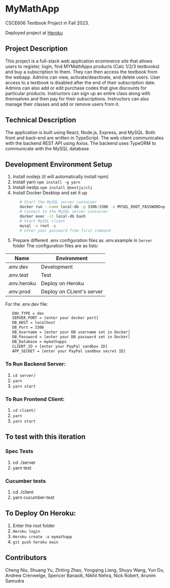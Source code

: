 # MyMathApp

CSCE606 Textbook Project in Fall 2023.

Deployed project at [Heroku](https://my-math-apps-online-textbook-63eb858df6f6.herokuapp.com/)

## Project Description
This project is a full-stack web application ecommerce site that allows users to register, login, find MYMathApps products (Calc 1/2/3 textbooks) and buy a subscription to them. They can then access the textbook from the webapp. Admins can view, activate/deactivate, and delete users. User access to a textbook is disabled after the end of their subscription date. Admins can also add or edit purchase codes that give discounts for particular products. Instructors can sign up an entire class along with themselves and then pay for their subscriptions. Instructors can also manage their classes and add or remove users from it.

## Technical Description
The application is built using React, Node.js, Express, and MySQL. Both front and back-end are written in TypeScript. The web client communicates with the backend REST API using Axios. The backend uses TypeORM to communicate with the MySQL database.



## Development Environment Setup
1. Install nodejs (it will automatically install npm)
2. Install yarn
   `npm install -g yarn`
3. Install nestjs
   `npm install @nestjs/cli`
4. Install Docker Desktop and set it up
   ```bash
      # Start the MySQL server container
      docker run --name local-db -p 3306:3306 -e MYSQL_ROOT_PASSWORD=password -d mysql:8.0
      # Connect to the MySQL server container
      docker exec -it local-db bash
      # Start MySQL client
      mysql -u root -p
      # enter your password from first command
      ```
5. Prepare different .env configuration files as .env.example in `Server` folder
  The configuration files are as lists:

  | Name        | Environment               |
  | ----------- | ------------------------- |
  | .env.dev    | Development               |
  | .env.test   | Test                      |
  | .env.heroku | Deploy on Heroku          |
  | .env.prod   | Deploy on CLient's server |

   For the .env.dev file:
   ```bash
      ENV_TYPE = dev
      SERVER_PORT = [enter your docker port]
      DB_HOST = localhost
      DB_Port = 3306
      DB_Username = [enter your DB username set in Docker]
      DB_Password = [enter your DB password set in Docker]
      DB_Database = mymathapps
      CLIENT_ID = [enter your PayPal sandbox ID]
      APP_SECRET = [enter your PayPal sandbox secret ID]
   ```

### To Run Backend Server:
1. `cd server/`
2. `yarn`
3. `yarn start`

### To Run Frontend Client:
1. `cd client/`
2. `yarn`
3. `yarn start`


## To test with this iteration

### Spec Tests
1. cd ./server
2. yarn test

### Cucumber tests
1. cd ./client
2. yarn cucumber-test

## To Deploy On Heroku:
1. Enter the root folder
2. `Heroku login`
3. `Heroku create -a mymathapp`
4. `git push heroku main`

## Contributors
Cheng Niu, Shuang Yu, Zhiting Zhao, Yongqing Liang, Shuyu Wang, Yun Du, Andrew Crenwelge, Spencer Banasik, Nikhil Nehra, Nick Robert, Arunim Samudra
